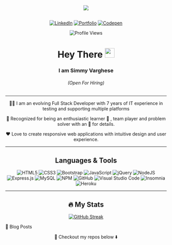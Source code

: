 <div id="header" align="center">
  <img src="https://media.giphy.com/media/LMcB8XospGZO8UQq87/giphy.gif">
</div>

<br>

<div align="center">
  
  <a href="https://www.linkedin.com/in/simmyvarghese/">![LinkedIn](https://img.shields.io/badge/linkedin-%230077B5.svg?style=for-the-badge&logo=linkedin&logoColor=white)</a>
  <a href="https://simmypayyappillyvarghese.github.io/simmyvarghese-portfolio/">![Portfolio](https://img.shields.io/badge/portfolio-%23FFC0CB.svg?style=for-the-badge&logo=portfolio&logoColor=white)</a>
  <a href="https://codepen.io/your-work?cursor=ZD0xJm89MCZwPTEmdj01Njc3MDk0NQ==">![Codepen](https://img.shields.io/badge/codepen-%23800080.svg?style=for-the-badge&logo=codepen&logoColor=white)</a>
  
  ![Profile Views](https://komarev.com/ghpvc/?username=simmypayyappillyvarghese&style=for-the-badge&color=red)
  
</div>
<div align="center">
  
  # Hey There <img src="https://media.giphy.com/media/hvRJCLFzcasrR4ia7z/giphy.gif" width="30"/>
  
  ### I am Simmy Varghese
  
  ###### (Open For Hiring)
</div>  

<hr>

<div align="center">
  
 :woman_technologist: I am an evolving  Full Stack Developer with 7 years of IT experience  in testing and supporting multiple platforms

 :clap: Recognized for being an enthusiastic learner :open_book: , team player and problem solver with an  :eyes:  for details. 

 :heart: Love to create responsive web applications with  intuitive design and user experience. 
  
</div>

<hr>

<div align="center" >
  
## Languages & Tools
  
  ![HTML5](https://img.shields.io/badge/html5-%23E34F26.svg?style=for-the-badge&logo=html5&logoColor=white)
  ![CSS3](https://img.shields.io/badge/css3-%231572B6.svg?style=for-the-badge&logo=css3&logoColor=white)
  ![Bootstrap](https://img.shields.io/badge/bootstrap-%23563D7C.svg?style=for-the-badge&logo=bootstrap&logoColor=white)
  ![JavaScript](https://img.shields.io/badge/javascript-%23323330.svg?style=for-the-badge&logo=javascript&logoColor=%23F7DF1E)
  ![jQuery](https://img.shields.io/badge/jquery-%230769AD.svg?style=for-the-badge&logo=jquery&logoColor=white)
  ![NodeJS](https://img.shields.io/badge/node.js-6DA55F?style=for-the-badge&logo=node.js&logoColor=white)
  ![Express.js](https://img.shields.io/badge/express.js-%23404d59.svg?style=for-the-badge&logo=express&logoColor=%2361DAFB)
  ![MySQL](https://img.shields.io/badge/mysql-%2300f.svg?style=for-the-badge&logo=mysql&logoColor=white)
  ![NPM](https://img.shields.io/badge/NPM-%23000000.svg?style=for-the-badge&logo=npm&logoColor=white)
  ![GitHub](https://img.shields.io/badge/github-%23121011.svg?style=for-the-badge&logo=github&logoColor=white)
  ![Visual Studio Code](https://img.shields.io/badge/Visual%20Studio%20Code-0078d7.svg?style=for-the-badge&logo=visual-studio-code&logoColor=white)
  ![Insomnia](https://img.shields.io/badge/Insomnia-black?style=for-the-badge&logo=insomnia&logoColor=5849BE)
  ![Heroku](https://img.shields.io/badge/heroku-%23430098.svg?style=for-the-badge&logo=heroku&logoColor=white)
</div>

<hr>

<div align="center">
  
 ## :fire: My Stats
  
 [![GitHub Streak](http://github-readme-streak-stats.herokuapp.com?user=simmypayyappillyvarghese&theme=gruvbox&hide_border=true)](https://git.io/streak-stats)
  
</div>  
<div align="left">

  :pencil: Blog Posts
  
<!-- BLOG-POST-LIST:START -->
<!-- BLOG-POST-LIST:END -->
  
</div>
<div align="center">

  :file_folder: Checkout my repos below :arrow_down:
  
</div>

